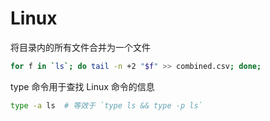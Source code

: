 # Linux

将目录内的所有文件合并为一个文件
```bash
for f in `ls`; do tail -n +2 "$f" >> combined.csv; done;
```

type 命令用于查找 Linux 命令的信息  
```bash
type -a ls  # 等效于 `type ls && type -p ls`
```
